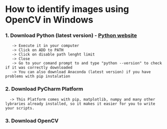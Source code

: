 # How to identify images using OpenCV in Windows

### 1. Download Python (latest version) - [Python website](https://www.python.org/downloads/windows/)
       -> Execute it in your computer
       -> Click on ADD to PATH
       -> Click on disable path lenght limit
       -> Close
       -> Go to your comand prompt to and type "python --version" to check if it was correctly downloaded
       -> You can also download Anaconda (latest version) if you have problems with pip instalation

### 2. Download PyCharm Platform
      -> This Platform comes with pip, matplotlib, numpy and many other lybraries already installed, so it makes it easier for you to write your scripts.
      
### 3. Download OpenCV
